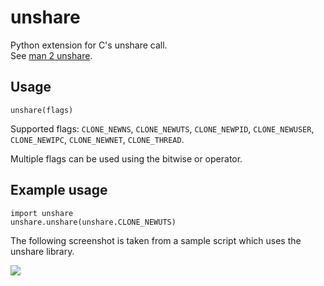 # unshare

Python extension for C's unshare call. <br>
See [man 2 unshare](http://man7.org/linux/man-pages/man2/unshare.2.html).


## Usage

`unshare(flags)`

Supported flags: `CLONE_NEWNS`, `CLONE_NEWUTS`, `CLONE_NEWPID`, `CLONE_NEWUSER`, `CLONE_NEWIPC`, `CLONE_NEWNET`, `CLONE_THREAD`.

Multiple flags can be used using the bitwise or operator.

## Example usage

```python3
import unshare
unshare.unshare(unshare.CLONE_NEWUTS)
```

The following screenshot is taken from a sample script which uses the unshare library.

![](https://i.imgur.com/B8X0LT8.png)